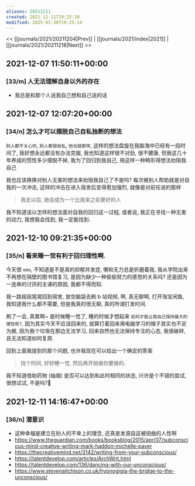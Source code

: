 ```yaml
---
aliases: 20211211
created: 2021-12-11T19:25:10
modified: 2025-03-30T19:25:14
---
```


<< [[journals/2021/20211204|Prev]] | [[journals/2021/index|2021]] | [[journals/2021/20211218|Next]] >>

## 2021-12-07 11:50:11+00:00

### [33/m] 人无法理解自身以外的存在

- 我总是和那个人说我自己想和自己说的话

## 2021-12-07 12:07:20+00:00

### [34/n] 怎么才可以摆脱自己自私独断的想法

`别人都不关心你`, `别人都很自私`, `他也就那样`, 这样的想法盘旋在我脑海中已经有一段时间了, 我好想永远都没有办法克服, 我也知道这样很不对劲, 很不健康, 但我这几十年养成的惯性多少摆脱不掉, 我为了回归到我自己, 用这样一种畸形得想法劝阻我自己

我也应该换换对别人无害的想法来劝阻我自己了不是吗? 每次被别人帮助就是对自我的一次冲击, 这样的冲击在进入宿舍后变得愈加强烈, 就像是对前任说的那样

> 我走以后, 她会成为一个比我来之前更好的人

我不知道该以怎样的想法面对自我的回归这一过程, 或者说, 我正在寻找一种无害的动力, 我想我会找到, 我一定能找到.

## 2021-12-10 09:21:35+00:00

### [35/n] 看来睡一觉有利于回归理性啊.

今天很 `emo`, 不知道是不是真的抑郁并发症, 懒和无力总是折磨着我, 我从学院出来不再想在隔壁的图书馆复习, 是因为缺少一种偷偷努力的感觉的关系吗? 还是因为一连串的讨厌的主课的原因, 我都不得而知.

我一路摇摇晃晃回到宿舍, 放空脑袋去刷 b 站视频, 啊, 真无聊啊, 打开淘宝闲鱼, 我知道我什么都不需要, 但是我真的很无聊, 真的所谓打发时间.

刷了一会, 真累啊~ 是时候睡一觉了, 睡的时候才想起来 `如何才能让我自己保持最大的理性呢?`, 因为其实今天不应该回来的, 就算打着回来用电脑学习的幌子其实也不足为据, 因为我个垃圾在那边无法学习, 回来自然也无法保持专注的心态, 我很破碎, 且无法知道如何复原.

回到上面我提到的那个问题, 也许我现在可以给出一个确定的答案

> 找个时间, 好好睡一觉, 然后再开始做你要做的.

我不知道借助药物 (抽烟) 是否可以达到和此时相同的状态, 兴许是个不错的尝试, 很想试试, 不是吗?🤔

## 2021-12-11 14:16:47+00:00

### [36/n] 潜意识

- 这种幸福是建立在别人的不幸上的理念, 还真是发源自这被扭曲的人性啊
- https://www.theguardian.com/books/booksblog/2015/apr/07/subconscious-mind-creative-writing-mark-haddon-michelle-paver
- https://thecreativemind.net/3142/writing-from-your-subconscious/
- https://talentdevelop.com/articles/ArchWrit.html
- https://talentdevelop.com/136/dancing-with-our-unconscious/
- https://www.stevenaitchison.co.uk/hypnogigia-the-bridge-to-the-unconscious/
